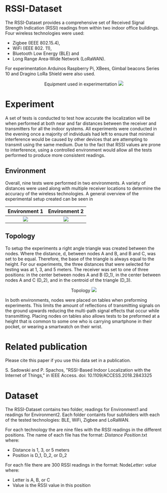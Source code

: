 # RSSI-Dataset

The RSSI-Dataset  provides a comprehensive set of Received Signal Strength Indication (RSSI) readings from within two indoor office buildings. Four wireless technologies were used: 
 - Zigbee (IEEE 802.15.4), 
 - WiFi (IEEE 802. 11), 
 - Bluetooth Low Energy (BLE) and 
 - Long Range Area-Wide Network (LoRaWAN). 
 
 For experimentation  Arduinos Raspberry Pi, XBees, Gimbal beacons Series 10 and Dragino LoRa Shield were also used.
 
 <p align="center">
Equipment used in experimentation             
<img src="https://github.com/pspachos/RSSI-Dataset/blob/master/images/abstract.jpg">
 </p>

# Experiment

A set of tests is conducted  to test how accurate the localization will be when performed at both near and far distances between the receiver and transmitters for all the indoor systems. All experiments were conducted in the evening once a majority of individuals had left to ensure that minimal interference would be caused by other devices that are attempting to transmit using the same medium. Due to the fact that RSSI values are prone to interference, using a controlled environment would allow all the tests performed to produce more consistent readings. 

## Environment
Overall, nine tests were performed in two  environments. A variety of distances were used along with multiple receiver locations to determine the accuracy of the wireless technologies. A general overview of the experimental setup created can be seen in

Environment 1             |  Environment 2
:-------------------------:|:-------------------------:
![](https://github.com/pspachos/RSSI-Dataset/blob/master/images/e1.jpg)  |  ![](https://github.com/pspachos/RSSI-Dataset/blob/master/images/e2.jpg)

## Topology

To setup the experiments a right angle triangle was created between the nodes. Where the distance, d, between nodes A and B, and B and C, was set to be equal. Therefore, the base of the triangle is always equal to the height. For our experiments, the three distances that were selected for testing was at 1, 3, and 5 meters. The receiver was set to one of three positions: in the center between nodes A and B (D_1), in the center between nodes A and C (D_2), and in the centroid of the triangle (D_3). 

<p align="center">
Topology             
<img src="https://github.com/pspachos/RSSI-Dataset/blob/master/images/experimental_setup.png">
 </p>

In both environments, nodes were placed on tables when preforming experiments. This limits the amount of reflections of transmitting signals on the ground upwards reducing the multi-path signal effects that occur while transmitting. Placing nodes on tables also allows tests to be preformed at a height that is common to some one who is carrying smartphone in their pocket, or wearing a smartwatch on their wrist.

# Related publication
Please cite this paper if you use this data set in a publication.

S. Sadowski and P. Spachos, "RSSI-Based Indoor Localization with the Internet of Things," in IEEE Access.
doi: 10.1109/ACCESS.2018.2843325

# Dataset
The RSSI-Dataset contains two folder, readings for Environment1 and readings for Environment2. Each folder containts four subfolders with each of the tested technologies: BLE, WiFi, Zigbee and LoRaWAN. 

For each technology the are nine files with the RSSI readings in the different positions. The name of each file has the format: *Distance* *Position*.txt where:
- Distance is 1, 3, or 5 meters
- Position is D_1, D_2, or D_2

For each file there are 300 RSSI readings in the format: Node*Letter*: *value* where:
- Letter is A, B, or C
- Value is the RSSI value in this position
